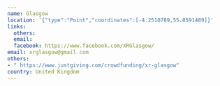 ```yaml
---
name: Glasgow
location: '{"type":"Point","coordinates":[-4.2510789,55.8591489]}'
links:
  others: 
  email: 
  facebook: https://www.facebook.com/XRGlasgow/
email: xrglasgow@gmail.com
others:
- " https://www.justgiving.com/crowdfunding/xr-glasgow"
country: United Kingdom
---
```

